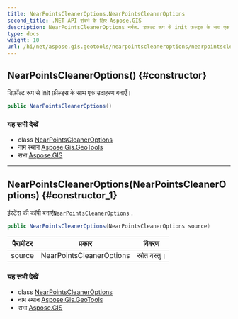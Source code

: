 ```yaml
---
title: NearPointsCleanerOptions.NearPointsCleanerOptions
second_title: .NET API संदर्भ के लिए Aspose.GIS
description: NearPointsCleanerOptions नर्मत. डफ़ल्ट रूप से init फ़ल्ड्स के सथ एक उदहरण बनएँ
type: docs
weight: 10
url: /hi/net/aspose.gis.geotools/nearpointscleaneroptions/nearpointscleaneroptions/
---
```

## NearPointsCleanerOptions() {#constructor}

डिफ़ॉल्ट रूप से init फ़ील्ड्स के साथ एक उदाहरण बनाएँ।

```csharp
public NearPointsCleanerOptions()
```

### यह सभी देखें

* class [NearPointsCleanerOptions](../)
* नाम स्थान [Aspose.Gis.GeoTools](../../nearpointscleaneroptions/)
* सभा [Aspose.GIS](../../../)

---

## NearPointsCleanerOptions(NearPointsCleanerOptions) {#constructor_1}

इंस्टेंस की कॉपी बनाएं[`NearPointsCleanerOptions`](../) .

```csharp
public NearPointsCleanerOptions(NearPointsCleanerOptions source)
```

| पैरामीटर | प्रकार | विवरण |
| --- | --- | --- |
| source | NearPointsCleanerOptions | स्रोत वस्तु। |

### यह सभी देखें

* class [NearPointsCleanerOptions](../)
* नाम स्थान [Aspose.Gis.GeoTools](../../nearpointscleaneroptions/)
* सभा [Aspose.GIS](../../../)


